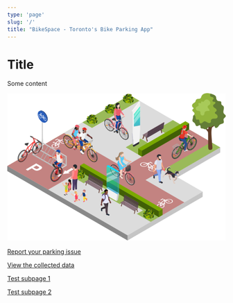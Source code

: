 ```yaml
---
type: 'page'
slug: '/'
title: "BikeSpace - Toronto's Bike Parking App"
---
```


# Title

Some content

![Bikespace intro image](./bikespace-intro.png)

<a href='/submission'>Report your parking issue</a>

<a href='/dashboard'>View the collected data</a>

[Test subpage 1](/test-subpage-1)

[Test subpage 2](/test-subpage-2)
